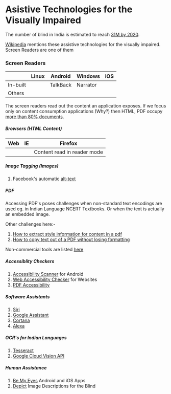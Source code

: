 # Asistive Technologies for the Visually Impaired

The number of blind in India is estimated to reach [31M by 2020](https://www.ncbi.nlm.nih.gov/pubmed/11804362).

[Wikipedia](https://en.wikipedia.org/wiki/Assistive_technology#Visual_impairments) mentions these assistive technologies for the visually impaired. Screen Readers are one of them

### Screen Readers

|| Linux | Android | Windows | iOS |
|--- | --- | --- | --- | --- |
|In-built| | TalkBack | Narrator | |
|Others | | | | |

The screen readers read out the content an application exposes. If we focus only on content consumption applications (Why?) then HTML, PDF occupy [more than 80% documents](http://duff-johnson.com/2014/02/17/the-8-most-popular-document-formats-on-the-web/).

##### Browsers (HTML Content)

| Web | IE | Firefox |
| --- | --- | --- |
| | | Content read in reader mode |

##### Image Tagging (Images)
1. Facebook's automatic [alt-text](https://www.facebook.com/help/216219865403298?helpref=faq_content)

##### PDF
Accessing PDF's poses challenges when non-standard text encodings are used eg. in Indian Language NCERT Textbooks. Or when the text is actually an embedded image.

Other challenges here:-
1. [How to extract style information for content in a pdf](https://answers.acrobatusers.com/how-to-extract-style-information-for-content-in-a-pdf-q102117.aspx)
2. [How to copy text out of a PDF without losing formatting](https://superuser.com/questions/198392/how-to-copy-text-out-of-a-pdf-without-losing-formatting)

Non-commercial tools are listed [here](https://stackoverflow.com/questions/3650957/how-to-extract-text-from-a-pdf)


##### Accessiblity Checkers
1. [Accessibility Scanner](https://support.google.com/accessibility/android/answer/6376570?hl=en)  for Android
2. [Web Accessibility Checker](https://achecker.ca/checker/index.php) for Websites
3. [PDF Accessibility](https://helpx.adobe.com/in/acrobat/using/create-verify-pdf-accessibility.html)

##### Software Assistants
1. [Siri](https://www.apple.com/in/ios/siri/)
2. [Google Assistant](https://assistant.google.com/intl/en_in/)
3. [Cortana](https://www.microsoft.com/en-in/windows/cortana)
4. [Alexa](https://www.amazon.com/Amazon-Echo-And-Alexa-Devices/b?ie=UTF8&node=9818047011)

##### OCR's for Indian Languages
1. [Tesseract](https://github.com/tesseract-ocr)
2. [Google Cloud Vision API](https://cloud.google.com/vision/docs/drag-and-drop)

##### Human Assistance
1. [Be My Eyes](http://bemyeyes.com/) Android and iOS Apps
2. [Depict](http://www.niamhparsley.com/Depict/index.html) Image Descriptions for the Blind




